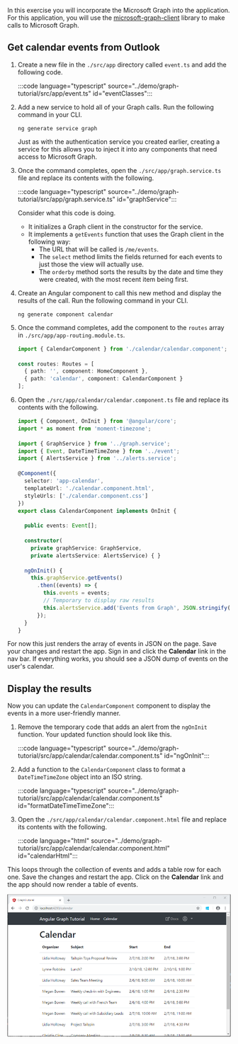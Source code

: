 <!-- markdownlint-disable MD002 MD041 -->

In this exercise you will incorporate the Microsoft Graph into the application. For this application, you will use the [microsoft-graph-client](https://github.com/microsoftgraph/msgraph-sdk-javascript) library to make calls to Microsoft Graph.

## Get calendar events from Outlook

1. Create a new file in the `./src/app` directory called `event.ts` and add the following code.

    :::code language="typescript" source="../demo/graph-tutorial/src/app/event.ts" id="eventClasses":::

1. Add a new service to hold all of your Graph calls. Run the following command in your CLI.

    ```Shell
    ng generate service graph
    ```

    Just as with the authentication service you created earlier, creating a service for this allows you to inject it into any components that need access to Microsoft Graph.

1. Once the command completes, open the `./src/app/graph.service.ts` file and replace its contents with the following.

    :::code language="typescript" source="../demo/graph-tutorial/src/app/graph.service.ts" id="graphService":::

    Consider what this code is doing.

    - It initializes a Graph client in the constructor for the service.
    - It implements a `getEvents` function that uses the Graph client in the following way:
      - The URL that will be called is `/me/events`.
      - The `select` method limits the fields returned for each events to just those the view will actually use.
      - The `orderby` method sorts the results by the date and time they were created, with the most recent item being first.

1. Create an Angular component to call this new method and display the results of the call. Run the following command in your CLI.

    ```Shell
    ng generate component calendar
    ```

1. Once the command completes, add the component to the `routes` array in `./src/app/app-routing.module.ts`.

    ```TypeScript
    import { CalendarComponent } from './calendar/calendar.component';

    const routes: Routes = [
      { path: '', component: HomeComponent },
      { path: 'calendar', component: CalendarComponent }
    ];
    ```

1. Open the `./src/app/calendar/calendar.component.ts` file and replace its contents with the following.

    ```TypeScript
    import { Component, OnInit } from '@angular/core';
    import * as moment from 'moment-timezone';

    import { GraphService } from '../graph.service';
    import { Event, DateTimeTimeZone } from '../event';
    import { AlertsService } from '../alerts.service';

    @Component({
      selector: 'app-calendar',
      templateUrl: './calendar.component.html',
      styleUrls: ['./calendar.component.css']
    })
    export class CalendarComponent implements OnInit {

      public events: Event[];

      constructor(
        private graphService: GraphService,
        private alertsService: AlertsService) { }

      ngOnInit() {
        this.graphService.getEvents()
          .then((events) => {
            this.events = events;
            // Temporary to display raw results
            this.alertsService.add('Events from Graph', JSON.stringify(events, null, 2));
          });
      }
    }
    ```

For now this just renders the array of events in JSON on the page. Save your changes and restart the app. Sign in and click the **Calendar** link in the nav bar. If everything works, you should see a JSON dump of events on the user's calendar.

## Display the results

Now you can update the `CalendarComponent` component to display the events in a more user-friendly manner.

1. Remove the temporary code that adds an alert from the `ngOnInit` function. Your updated function should look like this.

    :::code language="typescript" source="../demo/graph-tutorial/src/app/calendar/calendar.component.ts" id="ngOnInit":::

1. Add a function to the `CalendarComponent` class to format a `DateTimeTimeZone` object into an ISO string.

    :::code language="typescript" source="../demo/graph-tutorial/src/app/calendar/calendar.component.ts" id="formatDateTimeTimeZone":::

1. Open the `./src/app/calendar/calendar.component.html` file and replace its contents with the following.

    :::code language="html" source="../demo/graph-tutorial/src/app/calendar/calendar.component.html" id="calendarHtml":::

This loops through the collection of events and adds a table row for each one. Save the changes and restart the app. Click on the **Calendar** link and the app should now render a table of events.

![A screenshot of the table of events](./images/add-msgraph-01.png)
